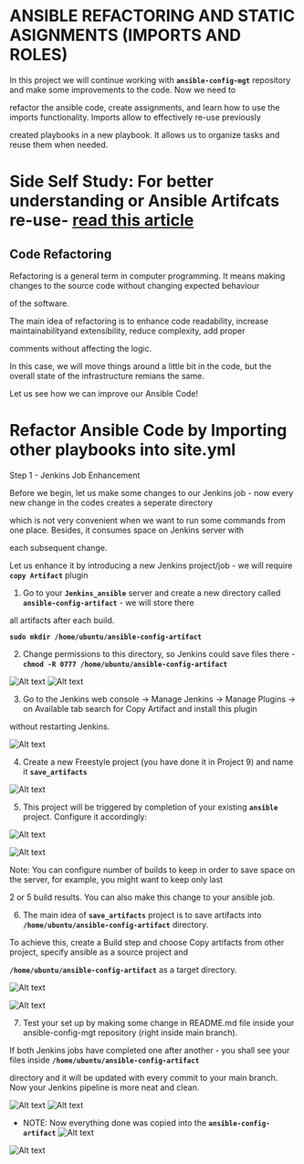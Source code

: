 # ANSIBLE REFACTORING AND STATIC ASIGNMENTS (IMPORTS AND ROLES)

In this project we will continue working with **`ansible-config-mgt`** repository and make some improvements to the code. Now we need to

refactor the ansible code, create assignments, and learn how to use the imports functionality. Imports allow to effectively re-use previously

created playbooks in a new playbook. It allows us to organize tasks and reuse them when needed.

# Side Self Study: For better understanding or Ansible Artifcats re-use- [read this article](https://docs.ansible.com/ansible/latest/user_guide/playbooks_reuse.html)

## Code Refactoring

Refactoring is a general term in computer programming. It means making changes to the source code without changing expected behaviour 

of the software.

The main idea of refactoring is to enhance code readability, increase maintainabilityand extensibility, reduce complexity, add proper 

comments without affecting the logic.

In this case, we will move things around a little bit in the code, but the overall state of the infrastructure remians the same.

Let us see how we can improve our Ansible Code!

# Refactor Ansible Code by Importing other playbooks into site.yml

Step 1 - Jenkins Job Enhancement

Before we begin, let us make some changes to our Jenkins job - now every new change in the codes creates a seperate directory

which is not very convenient when we want to run some commands from one place. Besides, it consumes space on Jenkins server with 

each subsequent change. 

Let us enhance it by introducing a new Jenkins project/job - we will require **`copy Artifact`** plugin

1. Go to your **`Jenkins_ansible`** server and create a new directory called **`ansible-config-artifact`** - we will store there 

all artifacts after each build.

**`sudo mkdir /home/ubuntu/ansible-config-artifact`**

2. Change permissions to this directory, so Jenkins could save files there - **`chmod -R 0777 /home/ubuntu/ansible-config-artifact`**

![Alt text](Images/mkdir.png)
![Alt text](Images/change_permission.png)

3. Go to the Jenkins web console -> Manage Jenkins -> Manage Plugins -> on Available tab search for Copy Artifact and install this plugin

without restarting Jenkins.

![Alt text](Images/copy_artifacts_plugin.png)

4. Create a new Freestyle project (you have done it in Project 9) and name it **`save_artifacts`**

![Alt text](Images/create_freestyle_project.png)

5. This project will be triggered by completion of your existing **`ansible`** project. Configure it accordingly:

![Alt text](Images/save_artifacts_configuration_1.png)

![Alt text](Images/save_artifacts_configuration_2.png)

Note: You can configure number of builds to keep in order to save space on the server, for example, you might want to keep only last

2 or 5 build results. You can also make this change to your ansible job.

6. The main idea of **`save_artifacts`** project is to save artifacts into **`/home/ubuntu/ansible-config-artifact`** directory.

To achieve this, create a Build step and choose Copy artifacts from other project, specify ansible as a source project and

**`/home/ubuntu/ansible-config-artifact`** as a target directory.

![Alt text](Images/save_artifacts_configuration_3.png)

![Alt text](Images/save_artifacts_upstream_projects.png)

7. Test your set up by making some change in README.md file inside your ansible-config-mgt repository (right inside main branch).

If both Jenkins jobs have completed one after another - you shall see your files inside **`/home/ubuntu/ansible-config-artifact`**

directory and it will be updated with every commit to your main branch. Now your Jenkins pipeline is more neat and clean.

![Alt text](Images/edit_changes_readme.png)
![Alt text](Images/Github_repo_save_artifacts.png)

- NOTE: Now everything done was copied into the **`ansible-config-artifact`**
![Alt text](Images/save_config_artifacts.png)

![Alt text](Images/copied_artifacts_success.png)